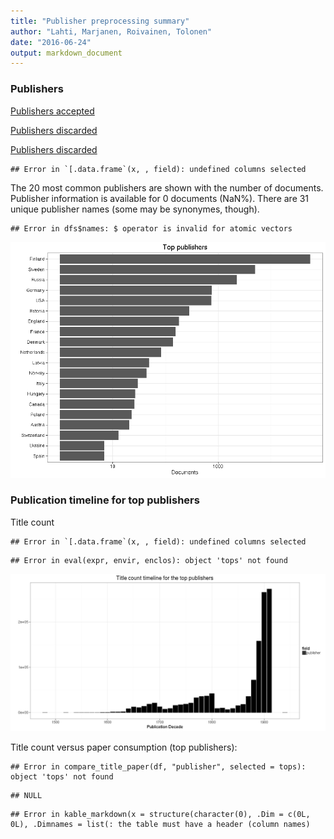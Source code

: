 ```yaml
---
title: "Publisher preprocessing summary"
author: "Lahti, Marjanen, Roivainen, Tolonen"
date: "2016-06-24"
output: markdown_document
---
```



### Publishers

[Publishers accepted](output.tables/publisher_accepted.csv)

[Publishers discarded](output.tables/publisher_discarded.csv)

[Publishers discarded](output.tables/publisher_nontrivial_conversions.csv)


```
## Error in `[.data.frame`(x, , field): undefined columns selected
```

The 20 most common publishers are shown with the number of documents. Publisher information is available for 0 documents (NaN%). There are 31 unique publisher names (some may be synonymes, though).



```
## Error in dfs$names: $ operator is invalid for atomic vectors
```

![plot of chunk summarypublisher2](figure/summarypublisher2-1.png)

### Publication timeline for top publishers

Title count


```
## Error in `[.data.frame`(x, , field): undefined columns selected
```

```
## Error in eval(expr, envir, enclos): object 'tops' not found
```

![plot of chunk summaryTop10pubtimeline](figure/summaryTop10pubtimeline-1.png)



Title count versus paper consumption (top publishers):


```
## Error in compare_title_paper(df, "publisher", selected = tops): object 'tops' not found
```

```
## NULL
```

```
## Error in kable_markdown(x = structure(character(0), .Dim = c(0L, 0L), .Dimnames = list(: the table must have a header (column names)
```
